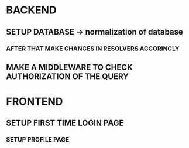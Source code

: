 # BACKEND

## SETUP DATABASE -> normalization of database
### AFTER THAT MAKE CHANGES IN RESOLVERS ACCORINGLY
## MAKE A MIDDLEWARE TO CHECK AUTHORIZATION OF THE QUERY




# FRONTEND

## SETUP FIRST TIME LOGIN PAGE
### SETUP PROFILE PAGE